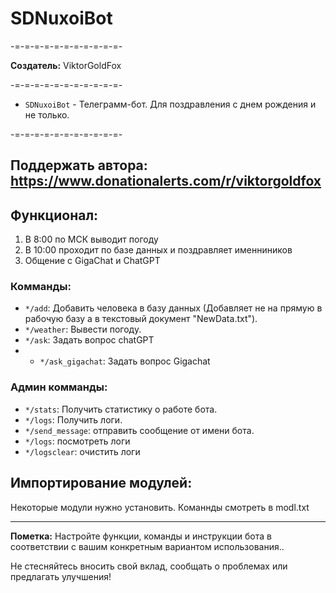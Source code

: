 # SDNuxoiBot

-=-=-=-=-=-=-=-=-=-=-=-

**Создатель:** ViktorGoldFox

-=-=-=-=-=-=-=-=-=-=-=-

- `SDNuxoiBot` - Телеграмм-бот. Для поздравления с днем рождения и не только.

-=-=-=-=-=-=-=-=-=-=-=-

## Поддержать автора: https://www.donationalerts.com/r/viktorgoldfox

## Функционал:

1. В 8:00 по МСК выводит погоду
2. В 10:00 проходит по базе данных и поздравляет именниников
3. Общение с GigaChat и ChatGPT

### Комманды:

- `*/add`: Добавить человека в базу данных (Добавляет не на прямую в рабочую базу а в текстовый документ "NewData.txt").
- `*/weather`: Вывести погоду.
- `*/ask`: Задать вопрос chatGPT
- - `*/ask_gigachat`: Задать вопрос Gigachat

### Админ комманды:

- `*/stats`: Получить статистику о работе бота.
- `*/logs`: Получить логи.
- `*/send_message`: отправить сообщение от имени бота.
- `*/logs`: посмотреть логи
- `*/logsclear`: очистить логи

## Импортирование модулей:

Некоторые модули нужно установить. Команнды смотреть в modl.txt

---

**Пометка:** Настройте функции, команды и инструкции бота в соответствии с вашим конкретным вариантом использования..

Не стесняйтесь вносить свой вклад, сообщать о проблемах или предлагать улучшения!

